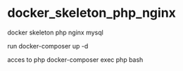 # docker_skeleton_php_nginx
docker skeleton php nginx mysql

run
docker-composer up -d

acces to php
docker-composer exec php bash
